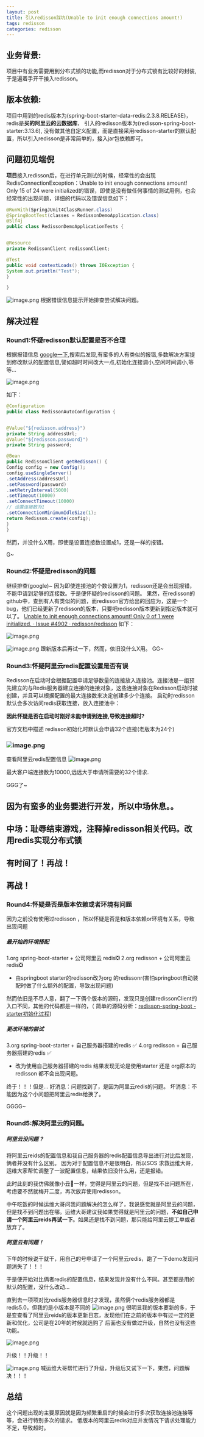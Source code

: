 ```yaml
---
layout: post
title: 引入redisson踩坑(Unable to init enough connections amount!)
tags: redisson
categories: redisson
---
```

## 业务背景:

项目中有业务需要用到分布式锁的功能,而redisson对于分布式锁有比较好的封装,于是遍着手开干接入redisson。

## 版本依赖:

项目中用到的redis版本为(spring-boot-starter-data-redis:2.3.8.RELEASE)，redis是**买的阿里云的云数据库**， 引入的redisson版本为(redisson-spring-boot-starter:3.13.6), 没有做其他自定义配置，而是直接采用redisson-starter的默认配置，所以引入redisson是非常简单的，接入jar包依赖即可。

## 问题初见端倪

**项目**接入redisson后，在进行单元测试的时候，经常性的会出现
RedisConnectionException：Unable to init enough connections amount! Only 15 of 24 were initialized的错误，即使是没有做任何事情的测试用例，也会经常性的出现问题，详细的代码以及错误信息如下：

```java
@RunWith(SpringJUnit4ClassRunner.class)
@SpringBootTest(classes = RedissonDemoApplication.class)
@Slf4j
public class RedissonDemoApplicationTests {


@Resource
private RedissonClient redissonClient;

@Test
public void contextLoads() throws IOException {
System.out.println("Test");
}

}
```

![image.png](https://cdn.nlark.com/yuque/0/2023/png/27220920/1690436766051-7c9b4188-3c95-40ed-812d-79834cbb286e.png#averageHue=%23dcd9d9&clientId=u16d0ae05-eec6-4&from=paste&height=518&id=u14aab16d&originHeight=1036&originWidth=2712&originalType=binary&ratio=2&rotation=0&showTitle=false&size=706767&status=done&style=none&taskId=u4c44a64c-d38b-44f3-9c62-c5fe4d22bb7&title=&width=1356)
根据错误信息提示开始排查尝试解决问题。

## 解决过程

### Round1:怀疑redisson默认配置是否不合理

根据报错信息 [google一下](https://www.google.com/search?q=RedisConnectionException%EF%BC%9AUnable+to+init+enough+connections+amount!+Only+15+of+24+were+initialized&oq=RedisConnectionException%EF%BC%9AUnable+to+init+enough+connections+amount!+Only+15+of+24+were+initialized&aqs=chrome..69i57.808j0j7&sourceid=chrome&ie=UTF-8),搜索后发现,有蛮多的人有类似的报错,多数解决方案提到修改默认的配置信息,譬如超时时间改大一点,初始化连接调小,空闲时间调小,等等...

![image.png](https://cdn.nlark.com/yuque/0/2023/png/27220920/1690270136649-d2bfe876-50dc-4fc1-ad90-21a477b93fba.png#averageHue=%23d6d6d6&clientId=uda8fc9e0-4e6a-4&from=paste&height=452&id=KnMBV&originHeight=904&originWidth=1948&originalType=binary&ratio=2&rotation=0&showTitle=false&size=143193&status=done&style=none&taskId=u7f16b5da-0c56-4398-ad5e-39026d25677&title=&width=974)

如下：

```java
@Configuration
public class RedissonAutoConfiguration {


@Value("${redisson.address}")
private String addressUrl;
@Value("${redisson.password}")
private String password;

@Bean
public RedissonClient getRedisson() {
Config config = new Config();
config.useSingleServer()
.setAddress(addressUrl)
.setPassword(password)
.setRetryInterval(5000)
.setTimeout(10000)
.setConnectTimeout(10000)
// 设置连接数为1
.setConnectionMinimumIdleSize(1);
return Redisson.create(config);
}
}
```


然而，并没什么X用，即使是设置连接数设置成1，还是一样的报错。

G~

### Round2:怀疑是redisson的问题

继续排查(google)~
因为即使连接池的个数设置为1，redisson还是会出现报错，不能申请到足够的连接数。于是便怀疑的redisson的问题。
果然，在redisson的github中，查到有人有类似的问题，而redisson官方给出的回应为，这是一个bug，他们已经更新了redisson的版本，只要吧redisson版本更新到指定版本就可以了。
[Unable to init enough connections amount! Only 0 of 1 were initialized. · Issue #4902 · redisson/redisson](https://github.com/redisson/redisson/issues/4902)
如下：

![image.png](https://cdn.nlark.com/yuque/0/2023/png/27220920/1690270075290-c98dc914-1c4d-4cac-833a-6d7a3c476110.png#averageHue=%23c9c9c9&clientId=uda8fc9e0-4e6a-4&from=paste&height=235&id=uc32282d4&originHeight=470&originWidth=2694&originalType=binary&ratio=2&rotation=0&showTitle=false&size=119213&status=done&style=none&taskId=u37caacae-6d3b-4140-bf58-30e1e2e4053&title=&width=1347)

![image.png](https://cdn.nlark.com/yuque/0/2023/png/27220920/1690270067382-fccff2d4-9558-4b99-9998-eaa023a4d439.png#averageHue=%23c7c7c7&clientId=uda8fc9e0-4e6a-4&from=paste&height=258&id=u12a751a7&originHeight=516&originWidth=1354&originalType=binary&ratio=2&rotation=0&showTitle=false&size=56951&status=done&style=none&taskId=u9ba97edf-7122-4788-aa69-c91689f4907&title=&width=677)
跟新版本后再试一下，然而，依旧没什么X用。
GG~

### Round3:怀疑阿里云redis配置设置是否有误

Redisson在启动时会根据配置申请足够数量的连接放入连接池。连接池是一组预先建立的与Redis服务器建立连接的连接对象，这些连接对象在Redisson启动时被创建，并且可以根据配置的最大连接数来决定创建多少个连接。
启动时redisson默认会多次访问redis获取连接，放入连接池中：

**因此怀疑是否在启动时刚好未能申请到连接,导致连接超时?**

官方文档中描述 redisson初始化时默认会申请32个连接(老版本为24个)

### ![image.png](https://cdn.nlark.com/yuque/0/2023/png/27220920/1690279261255-e31cacb4-0620-4c94-9ab0-994d91ae4db7.png#averageHue=%23eaeaea&clientId=uda8fc9e0-4e6a-4&from=paste&height=776&id=c9P8X&originHeight=1552&originWidth=2490&originalType=binary&ratio=2&rotation=0&showTitle=false&size=390849&status=done&style=none&taskId=u57fd8c09-dccf-47dc-8831-7de5fd147e8&title=&width=1245)

查看阿里云redis配置信息
![image.png](https://cdn.nlark.com/yuque/0/2023/png/27220920/1690279587800-daf59271-68c6-4923-bdcb-76988cf18de2.png#averageHue=%23ecedee&clientId=uda8fc9e0-4e6a-4&from=paste&height=489&id=TUNW1&originHeight=978&originWidth=1612&originalType=binary&ratio=2&rotation=0&showTitle=false&size=221911&status=done&style=none&taskId=ua09ec8b0-270a-4498-9aa7-dc9bccc4b79&title=&width=806)

最大客户端连接数为10000,远远大于申请所需要的32个请求.

GGG了~

因为有蛮多的业务要进行开发，所以中场休息。。
---------------------------------------------------------------

中场：耻辱结束游戏，注释掉redisson相关代码。改用redis实现分布式锁
---------------------------------------------------------------

有时间了！再战！
---------------------------------------------------------------

再战！
---------------------------------------------------------------

### Round4:怀疑是否是版本依赖或者环境有问题

因为之前没有使用过redisson ，所以怀疑是否是和版本依赖or环境有关系，导致出现问题

##### 最开始的环境搭配

1.org spring-boot-starter + 公司阿里云 redis❎
2.org redisson + 公司阿里云 redis❎

- 由springboot starter的redisson改为org 的redissonr(害怕springboot自动装配时做了什么额外的配置，导致出现问题)

然而依旧是不尽人意，翻了一下俩个版本的源码，发现只是创建redissonClient的入口不同，其他的代码都是一样的，（ 简单的源码分析：[redisson-spring-boot -starter初始化过程](https://www.yuque.com/raven-jhxq3/mlcdp1/ev4q7wvxpow8kcv6?view=doc_embed))

##### 更改环境的尝试

3.org spring-boot-starter + 自己服务器搭建的redis ✅
4.org redisson + 自己服务器搭建的redis ✅

- 改为使用自己服务器搭建的redis 结果发现无论是使用starter 还是 org原本的redisson 都不会出现问题。

终于！！！但是...
好消息：问题找到了，是因为阿里云redis的问题。
坏消息：不能因为这个小问题把阿里云redis给换了。

GGGG~

### Round5:解决阿里云的问题。

##### 阿里云没问题？

将阿里云reids的配置信息和我自己服务器的redis配置信息导出进行对比后发现，俩者并没有什么区别。
因为对于配置信息不是很明白，所以SOS 求救运维大哥，运维大家帮忙调整了一波配置信息，结果依旧没什么用，还是报错。

此时此刻的我仿佛就像小丑🤡一样，觉得是阿里云的问题，但是找不出问题所在，考虑要不然就梅开二度，再次放弃使用redisson。

中午吃饭的时候运维大哥问我问题解决的怎么样了，我说感觉就是阿里云的问题，但是找不到问题出在哪。运维大哥建议我如果觉得就是阿里云的问题，**不如自己申请一个阿里云reids再试一下**。如果还是找不到问题，那只能给阿里云提工单或者放弃了。

##### 阿里云有问题！

下午的时候说干就干，用自己的号申请了一个阿里云redis，跑了一下demo发现问题消失了！！！

于是便开始对比俩者redis的配置信息，结果发现并没有什么不同。甚至都是用的默认的配置，没什么改动...

直到去一项项对比redis服务器信息时才发现，虽然俩个redis服务器都是redis5.0，但我的是小版本是不同的
![image.png](https://cdn.nlark.com/yuque/0/2023/png/27220920/1690444058082-629599cc-485f-4d48-9a61-21314ca4f432.png#averageHue=%23bababa&clientId=u4ca328d9-c2ed-4&from=paste&height=202&id=u80088ba3&originHeight=404&originWidth=1196&originalType=binary&ratio=2&rotation=0&showTitle=false&size=79833&status=done&style=none&taskId=u40e177a3-7dbc-49a2-97ff-e3e26380b3d&title=&width=598)
很明显我的版本要新的多，于是变查看了阿里云reids的版本更新日志，发现他们在之前的版本中有过一定的更新和优化，公司是在20年的时候就选购了 后面也没有做过升级，自然也没有这些功能。

![image.png](https://cdn.nlark.com/yuque/0/2023/png/27220920/1690361517910-36e165d0-9f20-4e17-b1bb-654f52255409.png#averageHue=%23b7b7b7&clientId=uae592cab-e0fe-4&from=paste&height=154&id=IXLEF&originHeight=308&originWidth=1960&originalType=binary&ratio=2&rotation=0&showTitle=false&size=54769&status=done&style=none&taskId=u38729c79-e904-40d1-b626-bb998fb1987&title=&width=980)

升级！！升级！！

![image.png](https://cdn.nlark.com/yuque/0/2023/png/27220920/1690444164339-d7992e61-24f8-4ea3-9027-40fa5fdf226b.png#averageHue=%23858282&clientId=u4ca328d9-c2ed-4&from=paste&height=102&id=u9612497f&originHeight=204&originWidth=498&originalType=binary&ratio=2&rotation=0&showTitle=false&size=19782&status=done&style=none&taskId=ud7769966-d53a-489c-8c38-f0ba0acffba&title=&width=249)
喊运维大哥帮忙进行了升级，升级后又试下一下，果然，问题解决！！！

## 总结

这个问题出现的主要原因就是因为频繁重启的时候会进行多次获取连接池连接等等，会进行特别多次的请求。
低版本的阿里云redis对应并发情况下请求处理能力不足，导致超时。

